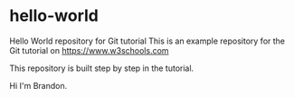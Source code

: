 # hello-world
Hello World repository for Git tutorial
This is an example repository for the Git tutorial on https://www.w3schools.com

This repository is built step by step in the tutorial.

Hi I'm Brandon.
